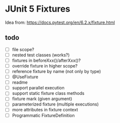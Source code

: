 # JUnit 5 Fixtures

Idea from: https://docs.pytest.org/en/6.2.x/fixture.html

## todo

- [ ] file scope?
- [ ] nested test classes (works?)
- [ ] fixtures in beforeXxx()/afterXxx()?
- [ ] override fixture in higher scope?
- [ ] reference fixture by name (not only by type)
- [ ] @UseFixture
- [ ] readme
- [ ] support parallel execution
- [ ] support static fixture class methods
- [ ] fixture mark (given argument)
- [ ] parameterized fixture (multiple executions)
- [ ] more attributes in fixture context
- [ ] Programmatic FixtureDefinition
